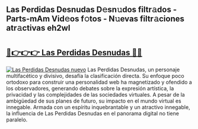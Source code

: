 ## Las Perdidas Desnudas D𝚎sn𝚞dos filtr𝚊dos - Parts-mAm Vid𝚎os f𝚘tos - N𝚞evas filtr𝚊ciones atr𝚊ctivas eh2wl

# <h2><a href="http://mb6rey.tromn.icu/?c=Las+Perdidas+Desnudas">🔗👉👉👉 Las Perdidas Desnudas 🔗🔗</a></h2>

[![Las Perdidas Desnudas nuevo](https://i.imgur.com/pEAQMta.gif)](http://mb6rey.tromn.icu/?c=Las+Perdidas+Desnudas)
Las Perdidas Desnudas, un personaje multifacético y divisivo, desafía la clasificación directa. Su enfoque poco ortodoxo para construir una personalidad web ha magnetizado y ofendido a los observadores, generando debates sobre la expresión artística, la privacidad y las complejidades de las sociedades virtuales. A pesar de la ambigüedad de sus planes de futuro, su impacto en el mundo virtual es innegable. Armada con un espíritu inquebrantable y un atractivo innegable, la influencia de Las Perdidas Desnudas en el panorama digital no tiene paralelo.
